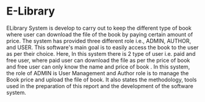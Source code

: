 # E-Library
ELibrary System is develop to carry out to keep the different type of
book where user can download the file of the book by paying certain amount of price.
The system has provided three different role i.e., ADMIN, AUTHOR, and USER.
This software's main goal is to easily access the book to the user as per their choice.
Here, In this system there is 2 type of user i.e. paid and free user, where paid user
can download the file as per the price of book and free user can only know the name
and price of book . In this system, the role of ADMIN is User Management and
Author role is to manage the Book price and upload the file of book. It also states
the methodology, tools used in the preparation of this report and the development of
the software system.

